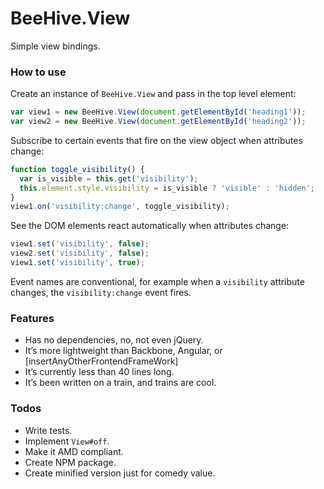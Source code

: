 # BeeHive.View

Simple view bindings.

### How to use

Create an instance of `BeeHive.View` and pass in the top level element:

```javascript
var view1 = new BeeHive.View(document.getElementById('heading1'));
var view2 = new BeeHive.View(document.getElementById('heading2'));
```

Subscribe to certain events that fire on the view object when attributes change:

```javascript
function toggle_visibility() {
  var is_visible = this.get('visibility');
  this.element.style.visibility = is_visible ? 'visible' : 'hidden';
}
view1.on('visibility:change', toggle_visibility);
```

See the DOM elements react automatically when attributes change:

```javascript
view1.set('visibility', false);
view2.set('visibility', false);
view1.set('visibility', true);
```

Event names are conventional, for example when a `visibility` attribute changes, the `visibility:change` event fires.

### Features

* Has no dependencies, no, not even jQuery.
* It’s more lightweight than Backbone, Angular, or [insertAnyOtherFrontendFrameWork]
* It’s currently less than 40 lines long.
* It’s been written on a train, and trains are cool.

### Todos

* Write tests.
* Implement `View#off`.
* Make it AMD compliant.
* Create NPM package.
* Create minified version just for comedy value.
